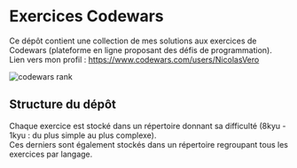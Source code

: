 # Exercices Codewars

Ce dépôt contient une collection de mes solutions aux exercices de Codewars (plateforme en ligne proposant des défis de programmation).  
Lien vers mon profil : https://www.codewars.com/users/NicolasVero

![codewars rank](https://www.codewars.com/users/NicolasVero/badges/large)

## Structure du dépôt

Chaque exercice est stocké dans un répertoire donnant sa difficulté (8kyu - 1kyu : du plus simple au plus complexe).  
Ces derniers sont également stockés dans un répertoire regroupant tous les exercices par langage.
